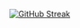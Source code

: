 [![GitHub Streak](https://streak-stats.demolab.com/?user=chaturadilan&theme=dark)](https://git.io/streak-stats)
